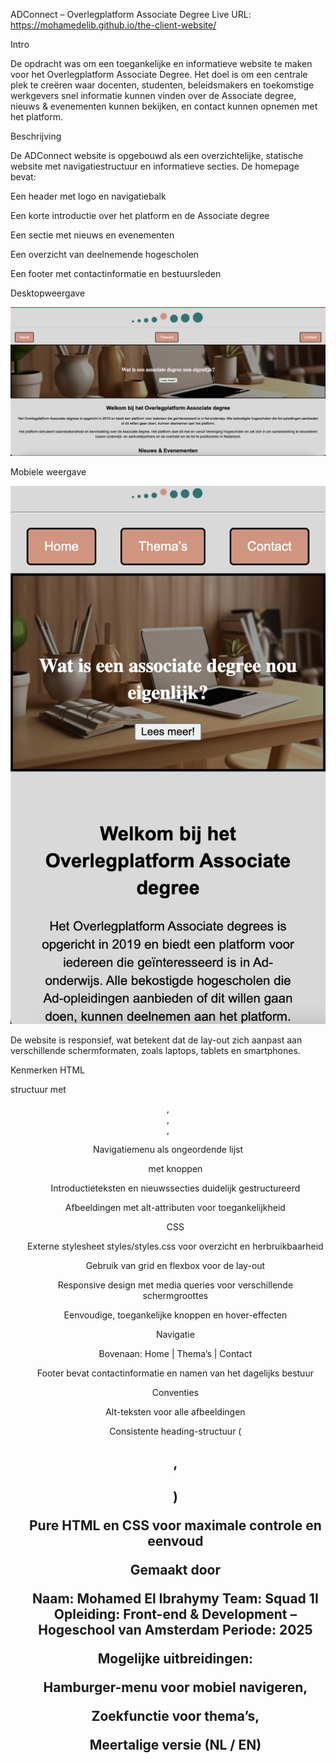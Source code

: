 ADConnect – Overlegplatform Associate Degree
Live URL: https://mohamedelib.github.io/the-client-website/

Intro

De opdracht was om een toegankelijke en informatieve website te maken voor het Overlegplatform Associate Degree.
Het doel is om een centrale plek te creëren waar docenten, studenten, beleidsmakers en toekomstige werkgevers snel informatie kunnen vinden over de Associate degree, nieuws & evenementen kunnen bekijken, en contact kunnen opnemen met het platform.

 Beschrijving

De ADConnect website is opgebouwd als een overzichtelijke, statische website met navigatiestructuur en informatieve secties.
De homepage bevat:

Een header met logo en navigatiebalk

Een korte introductie over het platform en de Associate degree

Een sectie met nieuws en evenementen

Een overzicht van deelnemende hogescholen

Een footer met contactinformatie en bestuursleden

Desktopweergave

![desktopweergave](image.png)



Mobiele weergave

![mobiele weergave](image-2.png)


De website is responsief, wat betekent dat de lay-out zich aanpast aan verschillende schermformaten, zoals laptops, tablets en smartphones.

Kenmerken HTML

structuur met <header>, <main>, <section>, <footer>

Navigatiemenu als ongeordende lijst <ul> met knoppen

Introductieteksten en nieuwssecties duidelijk gestructureerd

Afbeeldingen met alt-attributen voor toegankelijkheid

CSS

Externe stylesheet styles/styles.css voor overzicht en herbruikbaarheid

Gebruik van grid en flexbox voor de lay-out

Responsive design met media queries voor verschillende schermgroottes

Eenvoudige, toegankelijke knoppen en hover-effecten

Navigatie

Bovenaan: Home | Thema’s | Contact

Footer bevat contactinformatie en namen van het dagelijks bestuur

Conventies

Alt-teksten voor alle afbeeldingen

Consistente heading-structuur (<h1>, <h2>)

Pure HTML en CSS voor maximale controle en eenvoud

Gemaakt door

Naam: Mohamed El Ibrahymy
Team: Squad 1I
Opleiding: Front-end & Development – Hogeschool van Amsterdam
Periode: 2025

Mogelijke uitbreidingen:

Hamburger-menu voor mobiel navigeren,

Zoekfunctie voor thema’s,

Meertalige versie (NL / EN)

